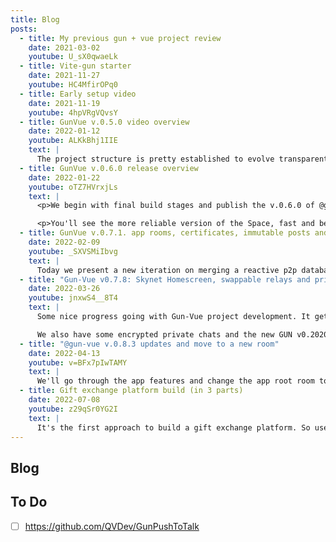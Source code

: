 ```yaml
---
title: Blog
posts:
  - title: My previous gun + vue project review
    date: 2021-03-02
    youtube: U_sX0qwaeLk
  - title: Vite-gun starter
    date: 2021-11-27
    youtube: HC4MfirOPq0
  - title: Early setup video
    date: 2021-11-19
    youtube: 4hpVRgVQvsY
  - title: GunVue v.0.5.0 video overview
    date: 2022-01-12
    youtube: ALKkBhj1IIE
    text: |
      The project structure is pretty established to evolve transparently. Next need to polish the existing functionality before expanding use cases further.
  - title: GunVue v.0.6.0 release overview
    date: 2022-01-22
    youtube: oTZ7HVrxjLs
    text: |
      <p>We begin with final build stages and publish the v.0.6.0 of @gun-vue project live. Then there's an overview of some new and updated features of the app and all it's layers. We got `Stability +10` and great UI design improvements since v.0.5.0. I've added full zip-file support meaning you can upload and download zip-files with you posts and the app will easily handle them client-side. 

      <p>You'll see the more reliable version of the Space, fast and beautiful Feeds and some Users browsing experience. I try to make everything  as modular as I can, so you can imagine how you could combine all these blocks to create some fun p2p web-apps yourself. This power is just one import away!
  - title: GunVue v.0.7.1. app rooms, certificates, immutable posts and bi-directional links between them
    date: 2022-02-09
    youtube: _SXVSMiIbvg
    text: |
      Today we present a new iteration on merging a reactive p2p database with a reactive UI framework together to form a toolbox for everyone to build upon. With v 0.7 we introduce the concept of rooms, that are separate SEA key pairs for use with certificates. Any logged in user can do create some records inside the app room based of a set of certificates, restricting the posting rules. Posts, spaces, users and even rooms are already easily addable to any room by any user. And anyone can create a new room to fill up as he/she wishes. It becomes more and more fun!
  - title: "Gun-Vue v0.7.8: Skynet Homescreen, swappable relays and private encrypted chat"
    date: 2022-03-26
    youtube: jnxwS4__8T4
    text: |
      Some nice progress going with Gun-Vue project development. It gets so much more reliable with the new SIA Skynet Homescreen publication and interchangeable relays. Yes, the volunteer list is still at the centralized GitHub, but it's such a small footprint that may be changed to any other way of delivering the list of available peers. We should share that in gun space too, as the gun-relays package already does.

      We also have some encrypted private chats and the new GUN v0.2020.1236 under the hood. More features to come!
  - title: "@gun-vue v.0.8.3 updates and move to a new room"
    date: 2022-04-13
    youtube: v=BFx7pIwTAMY
    text: |
      We'll go through the app features and change the app root room to a new one to update the data structure.  I've optimized the posts feature for them to form a tree, growing from any post hash.
  - title: Gift exchange platform build (in 3 parts)
    date: 2022-07-08
    youtube: z29qSr0YG2I
    text: |
      It's the first approach to build a gift exchange platform. So users can propose a donation to other user for them to approve the transaction. We start by creating routes and basic logic and proceed to building Gun lists with content-addressing and user signatures. We'll evaluate a couple of ideas and finally get a MVP of sending and receiving gift records. It's just the first steps as this system will grow into a public projects funding system. So the donations will be linked to projects and will have to be used to get them done. But we'll have to build the project management system too. That's going to be next.
---
```


## Blog

<Blog :posts="$frontmatter.posts" />

## To Do

- [ ] https://github.com/QVDev/GunPushToTalk

